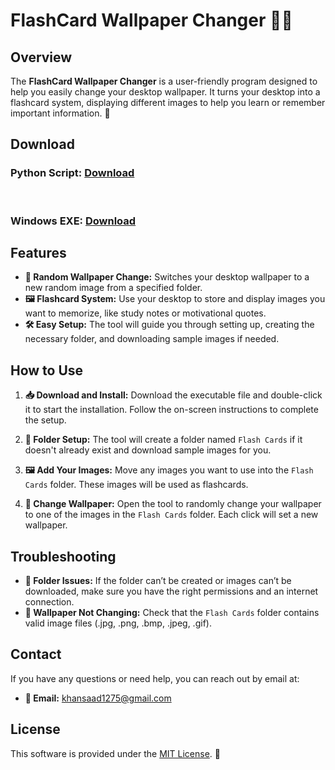 # FlashCard Wallpaper Changer 🌌🔁

## Overview

The **FlashCard Wallpaper Changer** is a user-friendly program designed to help you easily change your desktop wallpaper. It turns your desktop into a flashcard system, displaying different images to help you learn or remember important information. 🌟

## Download

### Python Script: [Download](https://github.com/khansaad1275/FlashCard-Wallpaper-Changer/releases/download/untagged-e1253ef611d51c7dc875/Change.Wallpaper.v1.pyw)

<br/>

### Windows EXE: [Download](https://github.com/khansaad1275/FlashCard-Wallpaper-Changer/releases/download/v1.alpha/Change.Wallpaper.v1.exe)


## Features

- **🔄 Random Wallpaper Change:** Switches your desktop wallpaper to a new random image from a specified folder.
- **🖼️ Flashcard System:** Use your desktop to store and display images you want to memorize, like study notes or motivational quotes.
- **🛠️ Easy Setup:** The tool will guide you through setting up, creating the necessary folder, and downloading sample images if needed.

## How to Use

1. **📥 Download and Install:**
   Download the executable file and double-click it to start the installation. Follow the on-screen instructions to complete the setup.

2. **📂 Folder Setup:**
   The tool will create a folder named `Flash Cards` if it doesn't already exist and download sample images for you.

3. **🖼️ Add Your Images:**
   Move any images you want to use into the `Flash Cards` folder. These images will be used as flashcards.

4. **🔄 Change Wallpaper:**
   Open the tool to randomly change your wallpaper to one of the images in the `Flash Cards` folder. Each click will set a new wallpaper.

## Troubleshooting

- **🚫 Folder Issues:** If the folder can’t be created or images can’t be downloaded, make sure you have the right permissions and an internet connection.
- **🔄 Wallpaper Not Changing:** Check that the `Flash Cards` folder contains valid image files (.jpg, .png, .bmp, .jpeg, .gif).

## Contact

If you have any questions or need help, you can reach out by email at:
- **📧 Email:** khansaad1275@gmail.com

## License

This software is provided under the [MIT License](LICENSE). 📜
